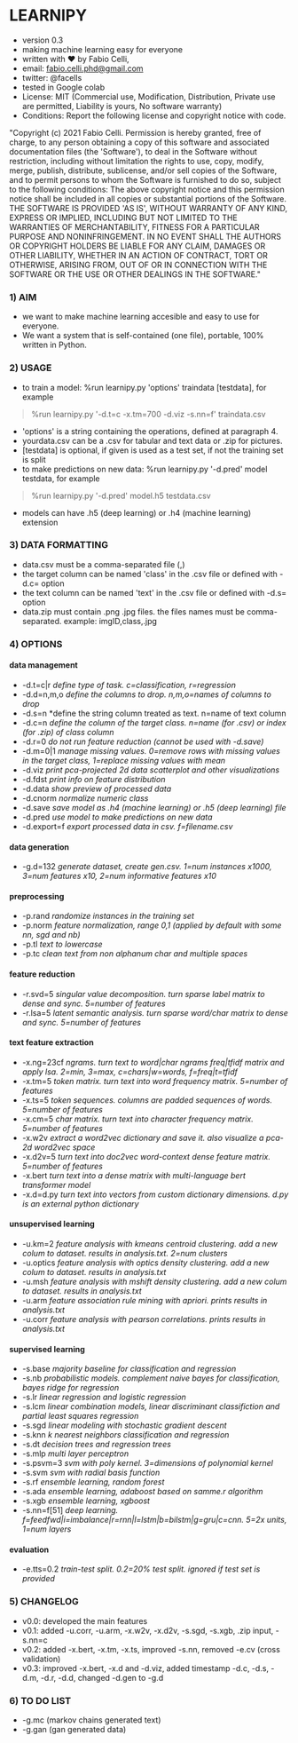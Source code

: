 # LEARNIPY
* version 0.3
* making machine learning easy for everyone
* written with ♥ by Fabio Celli, 
* email: fabio.celli.phd@gmail.com
* twitter: @facells
* tested in Google colab
* License: MIT (Commercial use,  Modification, Distribution, Private use are permitted, Liability is yours, No software warranty)
* Conditions: Report the following license and copyright notice with code.


"Copyright (c) 2021 Fabio Celli.
Permission is hereby granted, free of charge, to any person obtaining
a copy of this software and associated documentation files (the
'Software'), to deal in the Software without restriction, including
without limitation the rights to use, copy, modify, merge, publish,
distribute, sublicense, and/or sell copies of the Software, and to
permit persons to whom the Software is furnished to do so, subject to
the following conditions:
The above copyright notice and this permission notice shall be
included in all copies or substantial portions of the Software.
THE SOFTWARE IS PROVIDED 'AS IS', WITHOUT WARRANTY OF ANY KIND,
EXPRESS OR IMPLIED, INCLUDING BUT NOT LIMITED TO THE WARRANTIES OF
MERCHANTABILITY, FITNESS FOR A PARTICULAR PURPOSE AND
NONINFRINGEMENT. IN NO EVENT SHALL THE AUTHORS OR COPYRIGHT HOLDERS BE
LIABLE FOR ANY CLAIM, DAMAGES OR OTHER LIABILITY, WHETHER IN AN ACTION
OF CONTRACT, TORT OR OTHERWISE, ARISING FROM, OUT OF OR IN CONNECTION
WITH THE SOFTWARE OR THE USE OR OTHER DEALINGS IN THE SOFTWARE."

### 1) AIM 
* we want to make machine learning accesible and easy to use for everyone. 
* We want a system that is self-contained (one file), portable, 100% written in Python.

### 2) USAGE 
* to train a model: %run learnipy.py 'options' traindata [testdata], for example

 >%run learnipy.py '-d.t=c -x.tm=700 -d.viz -s.nn=f' traindata.csv

* 'options' is a string containing the operations, defined at paragraph 4.
* yourdata.csv can be a .csv for tabular and text data or .zip for pictures.
* [testdata] is optional, if given is used as a test set, if not the training set is split
* to make predictions on new data: %run learnipy.py '-d.pred' model testdata, for example

 >%run learnipy.py '-d.pred' model.h5 testdata.csv

* models can have .h5 (deep learning) or .h4 (machine learning) extension

### 3) DATA FORMATTING
* data.csv must be a comma-separated file (,)
* the target column can be named 'class' in the .csv file or defined with -d.c= option
* the text column can be named 'text' in the .csv file or defined with -d.s= option
* data.zip must contain .png .jpg files. the files names must be comma-separated. example: imgID,class,.jpg

### 4) OPTIONS
#### data management
* -d.t=c|r    *define type of task. c=classification, r=regression*
* -d.d=n,m,o  *define the columns to drop. n,m,o=names of columns to drop*
* -d.s=n      *define the string column treated as text. n=name of text column
* -d.c=n      *define the column of the target class. n=name (for .csv) or index (for .zip) of class column*
* -d.r=0      *do not run feature reduction (cannot be used with -d.save)*
* -d.m=0|1    *manage missing values. 0=remove rows with missing values in the target class, 1=replace missing values with mean*
* -d.viz      *print pca-projected 2d data scatterplot and other visualizations*
* -d.fdst     *print info on feature distribution*
* -d.data     *show preview of processed data*
* -d.cnorm    *normalize numeric class*
* -d.save     *save model as .h4 (machine learning) or .h5 (deep learning) file*
* -d.pred     *use model to make predictions on new data*
* -d.export=f *export processed data in csv. f=filename.csv*
#### data generation
* -g.d=132    *generate dataset, create gen.csv. 1=num instances x1000, 3=num features x10, 2=num informative features x10*
#### preprocessing
* -p.rand     *randomize instances in the training set*
* -p.norm     *feature normalization, range 0,1 (applied by default with some nn, sgd and nb)*
* -p.tl       *text to lowercase*
* -p.tc       *clean text from non alphanum char and multiple spaces*
#### feature reduction
* -r.svd=5    *singular value decomposition. turn sparse label matrix to dense and sync. 5=number of features*
* -r.lsa=5    *latent semantic analysis. turn sparse word/char matrix to dense and sync. 5=number of features*
#### text feature extraction
* -x.ng=23cf  *ngrams. turn text to word|char ngrams freq|tfidf matrix and apply lsa. 2=min, 3=max, c=chars|w=words, f=freq|t=tfidf*
* -x.tm=5     *token matrix. turn text into word frequency matrix. 5=number of features*
* -x.ts=5     *token sequences. columns are padded sequences of words. 5=number of features* 
* -x.cm=5     *char matrix. turn text into character frequency matrix. 5=number of features*
* -x.w2v      *extract a word2vec dictionary and save it. also visualize a pca-2d word2vec space*
* -x.d2v=5    *turn text into doc2vec word-context dense feature matrix. 5=number of features*
* -x.bert     *turn text into a dense matrix with multi-language bert transformer model*
* -x.d=d.py   *turn text into vectors from custom dictionary dimensions. d.py is an external python dictionary*
#### unsupervised learning
* -u.km=2     *feature analysis with kmeans centroid clustering. add a new colum to dataset. results in analysis.txt. 2=num clusters*
* -u.optics   *feature analysis with optics density clustering. add a new colum to dataset. results in analysis.txt*
* -u.msh      *feature analysis with mshift density clustering. add a new colum to dataset. results in analysis.txt*
* -u.arm      *feature association rule mining with apriori. prints results in analysis.txt*
* -u.corr     *feature analysis with pearson correlations. prints results in analysis.txt*
#### supervised learning
* -s.base     *majority baseline for classification and regression*
* -s.nb       *probabilistic models. complement naive bayes for classification, bayes ridge for regression*
* -s.lr       *linear regression and logistic regression*
* -s.lcm      *linear combination models, linear discriminant classifiction and partial least squares regression*
* -s.sgd      *linear modeling with stochastic gradient descent*
* -s.knn      *k nearest neighbors classification and regression*
* -s.dt       *decision trees and regression trees*
* -s.mlp      *multi layer perceptron*
* -s.psvm=3   *svm with poly kernel. 3=dimensions of polynomial kernel*
* -s.svm      *svm with radial basis function*
* -s.rf       *ensemble learning, random forest*
* -s.ada      *ensemble learning, adaboost based on samme.r algorithm*
* -s.xgb      *ensemble learning, xgboost*
* -s.nn=f[51] *deep learning. f=feedfwd|i=imbalance|r=rnn|l=lstm|b=bilstm|g=gru|c=cnn. 5=2x units, 1=num layers*
#### evaluation
* -e.tts=0.2  *train-test split. 0.2=20% test split. ignored if test set is provided*

### 5) CHANGELOG
* v0.0: developed the main features
* v0.1: added -u.corr, -u.arm, -x.w2v, -x.d2v, -s.sgd, -s.xgb, .zip input, -s.nn=c
* v0.2: added -x.bert, -x.tm, -x.ts, improved -s.nn, removed -e.cv (cross validation)
* v0.3: improved -x.bert, -x.d and -d.viz, added timestamp -d.c, -d.s, -d.m, -d.r, -d.d, changed -d.gen to -g.d

### 6) TO DO LIST
* -g.mc (markov chains generated text)
* -g.gan (gan generated data)
